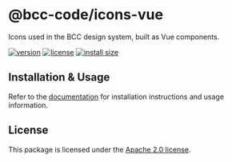 # @bcc-code/icons-vue
Icons used in the BCC design system, built as Vue components.

[![version](https://img.shields.io/npm/v/@bcc-code/icons-vue)](https://github.com/bcc-code/bcc-design/releases) [![license](https://img.shields.io/npm/l/@bcc-code/icons-vue)](https://github.com/bcc-code/bcc-design/blob/main/icons/vue/LICENSE) [![install size](https://packagephobia.com/badge?p=@bcc-code/icons-vue)](https://packagephobia.com/result?p=@bcc-code/icons-vue)

## Installation & Usage
Refer to the [documentation](https://developer.bcc.no/bcc-design/icons) for installation instructions and usage information.

## License
This package is licensed under the [Apache 2.0 license](../LICENSE).
